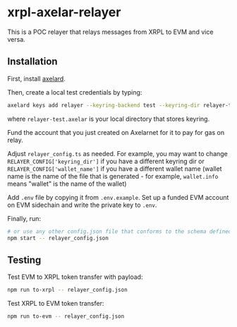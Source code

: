 # xrpl-axelar-relayer

This is a POC relayer that relays messages from XRPL to EVM and vice versa.

## Installation

First, install [axelard](https://github.com/axelarnetwork/axelar-core).

Then, create a local test credentials by typing:

```bash
axelard keys add relayer --keyring-backend test --keyring-dir relayer-test.axelar
```

where `relayer-test.axelar` is your local directory that stores keyring.

Fund the account that you just created on Axelarnet for it to pay for gas on relay.

Adjust `relayer_config.ts` as needed. For example, you may want to change `RELAYER_CONFIG['keyring_dir']` if you have a different keyring dir or `RELAYER_CONFIG['wallet_name']` if you have a different wallet name (wallet name is the name of the file that is generated - for example, `wallet.info` means "wallet" is the name of the wallet)

Add `.env` file by copying it from `.env.example`. Set up a funded EVM account on EVM sidechain and write the private key to `.env`.

Finally, run:

```bash
# or use any other config.json file that conforms to the schema defined in src/relayer_config.ts
npm start -- relayer_config.json
```

## Testing

Test EVM to XRPL token transfer with payload:

```bash
npm run to-xrpl -- relayer_config.json
```

Test XRPL to EVM token transfer:

```bash
npm run to-evm -- relayer_config.json
```
